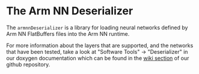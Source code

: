 # The Arm NN Deserializer

The `armnnDeserializer` is a library for loading neural networks defined by Arm NN FlatBuffers files
into the Arm NN runtime.

For more information about the layers that are supported, and the networks that have been tested,
take a look at "Software Tools" -> "Deserializer" in our doxygen documentation which can be found in 
the [wiki section](https://github.com/ARM-software/armnn/wiki/Documentation) of our github repository.